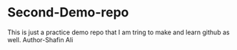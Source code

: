 # Second-Demo-repo
This is just a practice demo repo that I am tring to make and learn github as well.
Author-Shafin Ali
